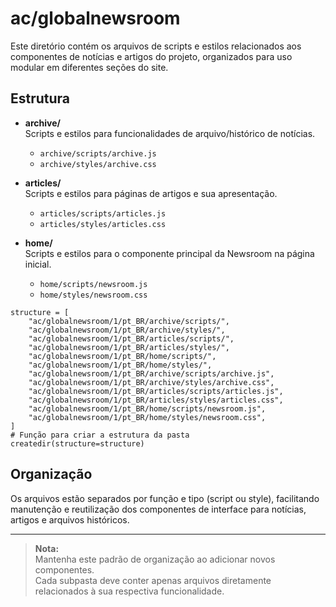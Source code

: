 # ac/globalnewsroom

Este diretório contém os arquivos de scripts e estilos relacionados aos componentes de notícias e artigos do projeto, organizados para uso modular em diferentes seções do site.

## Estrutura

- **archive/**  
  Scripts e estilos para funcionalidades de arquivo/histórico de notícias.
  - `archive/scripts/archive.js`
  - `archive/styles/archive.css`

- **articles/**  
  Scripts e estilos para páginas de artigos e sua apresentação.
  - `articles/scripts/articles.js`
  - `articles/styles/articles.css`

- **home/**  
  Scripts e estilos para o componente principal da Newsroom na página inicial.
  - `home/scripts/newsroom.js`
  - `home/styles/newsroom.css`

```{}
structure = [
    "ac/globalnewsroom/1/pt_BR/archive/scripts/",
    "ac/globalnewsroom/1/pt_BR/archive/styles/",
    "ac/globalnewsroom/1/pt_BR/articles/scripts/",
    "ac/globalnewsroom/1/pt_BR/articles/styles/",
    "ac/globalnewsroom/1/pt_BR/home/scripts/",
    "ac/globalnewsroom/1/pt_BR/home/styles/",
    "ac/globalnewsroom/1/pt_BR/archive/scripts/archive.js",
    "ac/globalnewsroom/1/pt_BR/archive/styles/archive.css",
    "ac/globalnewsroom/1/pt_BR/articles/scripts/articles.js",
    "ac/globalnewsroom/1/pt_BR/articles/styles/articles.css",
    "ac/globalnewsroom/1/pt_BR/home/scripts/newsroom.js",
    "ac/globalnewsroom/1/pt_BR/home/styles/newsroom.css",
]
# Função para criar a estrutura da pasta
createdir(structure=structure)
```


## Organização

Os arquivos estão separados por função e tipo (script ou style), facilitando manutenção e reutilização dos componentes de interface para notícias, artigos e arquivos históricos.

---

> **Nota:**  
> Mantenha este padrão de organização ao adicionar novos componentes.  
> Cada subpasta deve conter apenas arquivos diretamente relacionados à sua respectiva funcionalidade.

